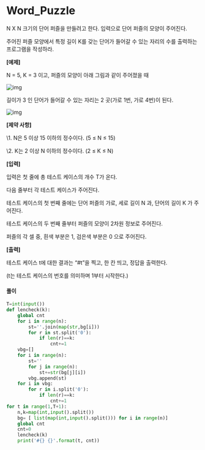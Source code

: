 # Word_Puzzle

N X N 크기의 단어 퍼즐을 만들려고 한다. 입력으로 단어 퍼즐의 모양이 주어진다.

주어진 퍼즐 모양에서 특정 길이 K를 갖는 단어가 들어갈 수 있는 자리의 수를 출력하는 프로그램을 작성하라.

**[예제]**

N = 5, K = 3 이고, 퍼즐의 모양이 아래 그림과 같이 주어졌을 때

![img](https://swexpertacademy.com/main/common/fileDownload.do?downloadType=CKEditorImages&fileId=AV5PuqX6AawDFAUq)

길이가 3 인 단어가 들어갈 수 있는 자리는 2 곳(가로 1번, 가로 4번)이 된다.

![img](https://swexpertacademy.com/main/common/fileDownload.do?downloadType=CKEditorImages&fileId=AV5Puv2aAa4DFAUq)

**[제약 사항]**

\1. N은 5 이상 15 이하의 정수이다. (5 ≤ N ≤ 15)

\2. K는 2 이상 N 이하의 정수이다. (2 ≤ K ≤ N)


**[입력]**

입력은 첫 줄에 총 테스트 케이스의 개수 T가 온다.

다음 줄부터 각 테스트 케이스가 주어진다.

테스트 케이스의 첫 번째 줄에는 단어 퍼즐의 가로, 세로 길이 N 과, 단어의 길이 K 가 주어진다.

테스트 케이스의 두 번째 줄부터 퍼즐의 모양이 2차원 정보로 주어진다.

퍼즐의 각 셀 중, 흰색 부분은 1, 검은색 부분은 0 으로 주어진다.


**[출력]**

테스트 케이스 t에 대한 결과는 “#t”을 찍고, 한 칸 띄고, 정답을 출력한다.

(t는 테스트 케이스의 번호를 의미하며 1부터 시작한다.)



#### 풀이

```python
T=int(input())
def lencheck(k):
    global cnt
    for i in range(n):
        st=''.join(map(str,bg[i]))
        for r in st.split('0'):
            if len(r)==k:
                cnt+=1
    vbg=[]
    for i in range(n):
        st=''
        for j in range(n):
            st+=str(bg[j][i])
        vbg.append(st)
    for i in vbg:
        for r in i.split('0'):
            if len(r)==k:
                cnt+=1
for t in range(1,T+1):
    n,k=map(int,input().split())
    bg= [ list(map(int,input().split())) for i in range(n)]
    global cnt
    cnt=0
    lencheck(k)
    print('#{} {}'.format(t, cnt))
```


